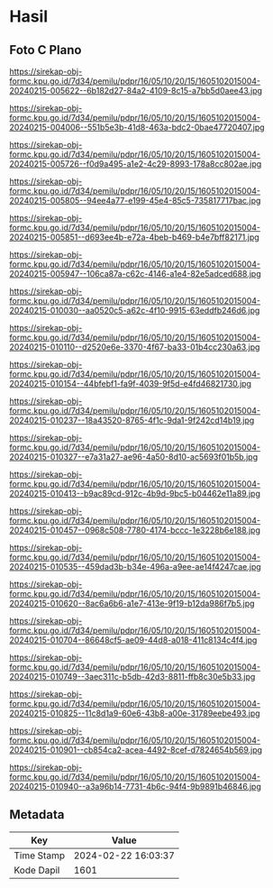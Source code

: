 # Hasil

## Foto C Plano

https://sirekap-obj-formc.kpu.go.id/7d34/pemilu/pdpr/16/05/10/20/15/1605102015004-20240215-005622--6b182d27-84a2-4109-8c15-a7bb5d0aee43.jpg

https://sirekap-obj-formc.kpu.go.id/7d34/pemilu/pdpr/16/05/10/20/15/1605102015004-20240215-004006--551b5e3b-41d8-463a-bdc2-0bae47720407.jpg

https://sirekap-obj-formc.kpu.go.id/7d34/pemilu/pdpr/16/05/10/20/15/1605102015004-20240215-005726--f0d9a495-a1e2-4c29-8993-178a8cc802ae.jpg

https://sirekap-obj-formc.kpu.go.id/7d34/pemilu/pdpr/16/05/10/20/15/1605102015004-20240215-005805--94ee4a77-e199-45e4-85c5-735817717bac.jpg

https://sirekap-obj-formc.kpu.go.id/7d34/pemilu/pdpr/16/05/10/20/15/1605102015004-20240215-005851--d693ee4b-e72a-4beb-b469-b4e7bff82171.jpg

https://sirekap-obj-formc.kpu.go.id/7d34/pemilu/pdpr/16/05/10/20/15/1605102015004-20240215-005947--106ca87a-c62c-4146-a1e4-82e5adced688.jpg

https://sirekap-obj-formc.kpu.go.id/7d34/pemilu/pdpr/16/05/10/20/15/1605102015004-20240215-010030--aa0520c5-a62c-4f10-9915-63eddfb246d6.jpg

https://sirekap-obj-formc.kpu.go.id/7d34/pemilu/pdpr/16/05/10/20/15/1605102015004-20240215-010110--d2520e6e-3370-4f67-ba33-01b4cc230a63.jpg

https://sirekap-obj-formc.kpu.go.id/7d34/pemilu/pdpr/16/05/10/20/15/1605102015004-20240215-010154--44bfebf1-fa9f-4039-9f5d-e4fd46821730.jpg

https://sirekap-obj-formc.kpu.go.id/7d34/pemilu/pdpr/16/05/10/20/15/1605102015004-20240215-010237--18a43520-8765-4f1c-9da1-9f242cd14b19.jpg

https://sirekap-obj-formc.kpu.go.id/7d34/pemilu/pdpr/16/05/10/20/15/1605102015004-20240215-010327--e7a31a27-ae96-4a50-8d10-ac5693f01b5b.jpg

https://sirekap-obj-formc.kpu.go.id/7d34/pemilu/pdpr/16/05/10/20/15/1605102015004-20240215-010413--b9ac89cd-912c-4b9d-9bc5-b04462e11a89.jpg

https://sirekap-obj-formc.kpu.go.id/7d34/pemilu/pdpr/16/05/10/20/15/1605102015004-20240215-010457--0968c508-7780-4174-bccc-1e3228b6e188.jpg

https://sirekap-obj-formc.kpu.go.id/7d34/pemilu/pdpr/16/05/10/20/15/1605102015004-20240215-010535--459dad3b-b34e-496a-a9ee-ae14f4247cae.jpg

https://sirekap-obj-formc.kpu.go.id/7d34/pemilu/pdpr/16/05/10/20/15/1605102015004-20240215-010620--8ac6a6b6-a1e7-413e-9f19-b12da986f7b5.jpg

https://sirekap-obj-formc.kpu.go.id/7d34/pemilu/pdpr/16/05/10/20/15/1605102015004-20240215-010704--86648cf5-ae09-44d8-a018-411c8134c4f4.jpg

https://sirekap-obj-formc.kpu.go.id/7d34/pemilu/pdpr/16/05/10/20/15/1605102015004-20240215-010749--3aec311c-b5db-42d3-8811-ffb8c30e5b33.jpg

https://sirekap-obj-formc.kpu.go.id/7d34/pemilu/pdpr/16/05/10/20/15/1605102015004-20240215-010825--11c8d1a9-60e6-43b8-a00e-31789eebe493.jpg

https://sirekap-obj-formc.kpu.go.id/7d34/pemilu/pdpr/16/05/10/20/15/1605102015004-20240215-010901--cb854ca2-acea-4492-8cef-d7824654b569.jpg

https://sirekap-obj-formc.kpu.go.id/7d34/pemilu/pdpr/16/05/10/20/15/1605102015004-20240215-010940--a3a96b14-7731-4b6c-94f4-9b9891b46846.jpg


## Metadata

| Key        | Value               |
| ---------- | ------------------- |
| Time Stamp | 2024-02-22 16:03:37 |
| Kode Dapil | 1601                |



